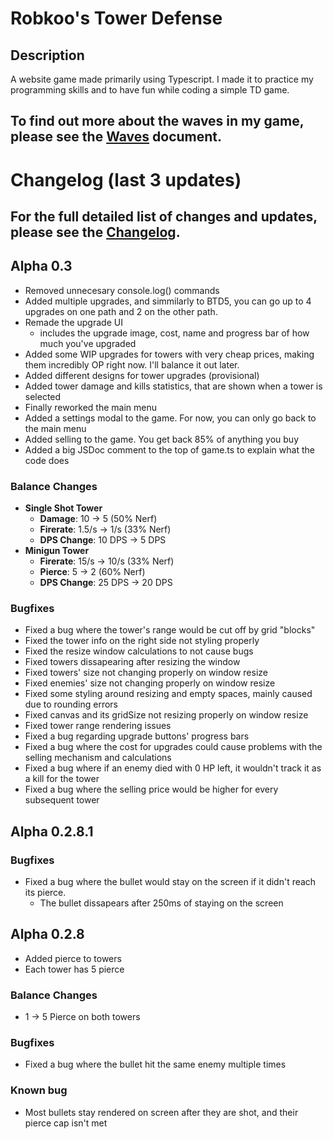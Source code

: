 # Robkoo's Tower Defense

## Description
A website game made primarily using Typescript. I made it to practice my programming skills and to have fun while coding a simple TD game.

## To find out more about the waves in my game, please see the [Waves](ENEMYWAVES.md) document.

# Changelog (last 3 updates)

## For the full detailed list of changes and updates, please see the [Changelog](CHANGELOG.md).

## Alpha 0.3
- Removed unnecesary console.log() commands
- Added multiple upgrades, and simmilarly to BTD5, you can go up to 4 upgrades on one path and 2 on the other path.
- Remade the upgrade UI
    - includes the upgrade image, cost, name and progress bar of how much you've upgraded
- Added some WIP upgrades for towers with very cheap prices, making them incredibly OP right now. I'll balance it out later.
- Added different designs for tower upgrades (provisional)
- Added tower damage and kills statistics, that are shown when a tower is selected 
- Finally reworked the main menu
- Added a settings modal to the game. For now, you can only go back to the main menu
- Added selling to the game. You get back 85% of anything you buy
- Added a big JSDoc comment to the top of game.ts to explain what the code does

### Balance Changes
- **Single Shot Tower**  
    - **Damage**: 10 → 5 (50% Nerf)
    - **Firerate**: 1.5/s → 1/s (33% Nerf)
    - **DPS Change**: 10 DPS → 5 DPS
- **Minigun Tower**
    - **Firerate**: 15/s → 10/s (33% Nerf)
    - **Pierce**: 5 → 2 (60% Nerf)
    - **DPS Change**: 25 DPS → 20 DPS

### Bugfixes
- Fixed a bug where the tower's range would be cut off by grid "blocks"
- Fixed the tower info on the right side not styling properly
- Fixed the resize window calculations to not cause bugs
- Fixed towers dissapearing after resizing the window
- Fixed towers' size not changing properly on window resize
- Fixed enemies' size not changing properly on window resize
- Fixed some styling around resizing and empty spaces, mainly caused due to rounding errors
- Fixed canvas and its gridSize not resizing properly on window resize
- Fixed tower range rendering issues
- Fixed a bug regarding upgrade buttons' progress bars
- Fixed a bug where the cost for upgrades could cause problems with the selling mechanism and calculations
- Fixed a bug where if an enemy died with 0 HP left, it wouldn't track it as a kill for the tower
- Fixed a bug where the selling price would be higher for every subsequent tower

## Alpha 0.2.8.1

### Bugfixes
- Fixed a bug where the bullet would stay on the screen if it didn't reach its pierce.
    - The bullet dissapears after 250ms of staying on the screen

## Alpha 0.2.8
- Added pierce to towers
- Each tower has 5 pierce

### Balance Changes
- 1 -> 5 Pierce on both towers

### Bugfixes
- Fixed a bug where the bullet hit the same enemy multiple times

### Known bug
- Most bullets stay rendered on screen after they are shot, and their pierce cap isn't met